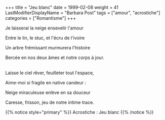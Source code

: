 +++
title = "Jeu blanc"
date = 1999-02-08
weight = 41
LastModifierDisplayName = "Barbara Post"
tags = ["amour", "acrostiche"]
categories = ["Romantisme"]
+++

Je laisserai la neige ensevelir l'amour

Entre le lin, le stuc, et l'écru de l'ivoire

Un arbre frémissant murmurera l'histoire

Bercée en nos deux âmes et notre corps à jour.

 \
Laisse le ciel rêver, feuilleter tout l'espace,

Aime-moi si fragile en native candeur :

Neige miraculeuse enlève en sa douceur

Caresse, frisson, jeu de notre intime trace.

{{% notice style="primary" %}}
Acrostiche : Jeu blanc
{{% /notice %}}
